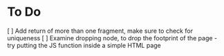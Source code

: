 # To Do
[ ] Add return of more than one fragment, make sure to check for uniqueness
[ ] Examine dropping node, to drop the footprint of the page - try putting the JS function inside a simple HTML page